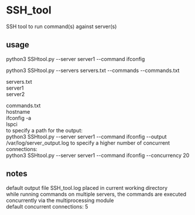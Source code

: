 # SSH_tool
SSH tool to run command(s) against server(s)

## usage
python3 SSHtool.py --server server1 --command ifconfig  

python3 SSHtool.py --servers servers.txt --commands --commands.txt  

  servers.txt  
  server1  
  server2  
  
  commands.txt  
  hostname  
  ifconfig -a  
  lspci  
to specify a path for the output:    
python3 SSHtool.py --server server1 --command ifconfig --output /var/log/server_output.log
to specify a higher number of concurrent connections:  
python3 SSHtool.py --server server1 --command ifconfig  --concurrency 20
## notes
default output file SSH_tool.log placed in current working directory  
while running commands on multiple servers, the commands are executed concurrently via the multiprocessing module  
default concurrent connections: 5  
